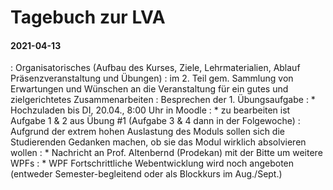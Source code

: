 # Tagebuch zur LVA

<!-- !!! note
    Wie Sie sehen können handelt es sich hierbei noch um das Tagebuch aus dem vergangenen Kurs. Zu Demonstrationszwecken wurden die alten Einträge noch nicht gelöscht. Mit Beginn der ersten Einheit werden die Einträge aktualisiert. -->


<!-- #### 2020-05-18
: Besprechung Semesterprojekt
: Erste Festlegung von Gruppenkonstellation und Themenstellung
: * Eintragung bis zum 2020-05-25 in Moodle -->



<!-- #### 2020-05-11
: Besprechung Ergebnisse UE3
: Vorstellung und Diskussion von semantischen Templates, PageForms und Modellierung n-ärer Beziehungen (mittels *subobjects*) an konkreten Praxisbeispielen.
: Auseinandersetzung mit AQL
: Auftrag: Bildung von Gruppen und Themenfindung bis zum nä. Termin -->


<!-- #### 2020-05-04
: Gemeinsames Modellieren des RDF-Graphen aus UE2
: Einführung in Semantic MediaWiki anhand der Modellierung eines Wissengraphen
: Modellierungskonzepte anhand praktischer Beispiele im Sandbox-SMW betrachtet
: Folien zum Einsatz von SMW im Forschungszentrum gezeigt
: Restlichen Inhalte der Vorlesungsunterlagen erarbeiten sich die Studierenden im Selbststudium
: Übung
: * Nachfrage warum nur 1/10 Studierenden die ÜE bearbeitet hat
: * 2 Studierende gaben zeitliche Konflikte an; Rest enthielt sich der Rückmeldung (leider!) -->



<!-- #### 2020-04-27
: Besprechung Modellierungsbeispiel aus UE1
: Detaillierte Auseinandersetzung mit Maschinen-verarbeitbarer Semantik
: Bestandteile und Grundkonzepte semantischer Wissensgraphen 
: * Content Negotiation 
: * Infomation & Non-Information Resources 
: * UIRs & IRIs
: * logisches Datenmodell
: Kodierung semantischer Wissensgraphen mittels RDF
: Ontologien und Ontologie-sprachen aus Zeitgründen nicht behandelt
: Beispiele besprochen -->


#### 2021-04-13
: Organisatorisches (Aufbau des Kurses, Ziele, Lehrmaterialien, Ablauf Präsenzveranstaltung und Übungen)
: im 2. Teil gem. Sammlung von Erwartungen und Wünschen an die Veranstaltung für ein gutes und zielgerichtetes Zusammenarbeiten
: Besprechen der 1. Übungsaufgabe
: * Hochzuladen bis DI, 20.04., 8:00 Uhr in Moodle
: * zu bearbeiten ist Aufgabe 1 & 2 aus Übung #1 (Aufgabe 3 & 4 dann in der Folgewoche)
: Aufgrund der extrem hohen Auslastung des Moduls sollen sich die Studierenden Gedanken machen, ob sie das Modul wirklich absolvieren wollen
: * Nachricht an Prof. Altenbernd (Prodekan) mit der Bitte um weitere WPFs
: * WPF Fortschrittliche Webentwicklung wird noch angeboten (entweder Semester-begleitend oder als Blockkurs im Aug./Sept.)
